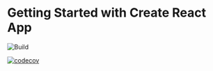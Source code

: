 # Getting Started with Create React App

![Build](https://github.com/junaid404/CI-CD-Github-actions-react/workflows/CI/badge.svg?branch=master&event=push)


[![codecov](https://codecov.io/gh/junaid404/CI-CD-Github-actions-react/branch/master/graph/badge.svg?token=GC47HDXRGY)](https://codecov.io/gh/junaid404/CI-CD-Github-actions-react)